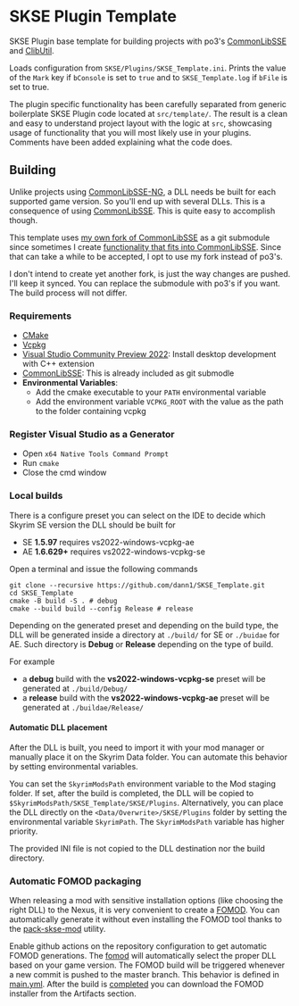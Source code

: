 # SKSE Plugin Template

SKSE Plugin base template for building projects with po3's [CommonLibSSE](https://github.com/dann1/CommonLibSSE/tree/dev) and [ClibUtil](https://github.com/powerof3/CLibUtil).

Loads configuration from `SKSE/Plugins/SKSE_Template.ini`. Prints the value of the `Mark` key if `bConsole` is set to `true` and to `SKSE_Template.log` if `bFile` is set to true.

The plugin specific functionality has been carefully separated from generic boilerplate SKSE Plugin code located at `src/template/`. The result is a clean and easy to understand project layout with the logic at `src`, showcasing usage of functionality that you will most likely use in your plugins. Comments have been added explaining what the code does.

## Building

Unlike projects using [CommonLibSSE-NG](https://github.com/CharmedBaryon/CommonLibSSE-NG), a DLL needs be built for each supported game version. So you'll end up with several DLLs. This is a consequence of using [CommonLibSSE](https://github.com/powerof3/CommonLibSSE). This is quite easy to accomplish though.

This template uses [my own fork of CommonLibSSE](https://github.com/dann1/CommonLibSSE) as a git submodule since sometimes I create [functionality that fits into CommonLibSSE](https://github.com/powerof3/CommonLibSSE/pull/84). Since that can take a while to be accepted, I opt to use my fork instead of po3's.

I don't intend to create yet another fork, is just the way changes are pushed. I'll keep it synced. You can replace the submodule with po3's if you want. The build process will not differ.

### Requirements

- [CMake](https://cmake.org/)
- [Vcpkg](https://github.com/microsoft/vcpkg)
- [Visual Studio Community Preview 2022](https://visualstudio.microsoft.com/): Install desktop development with C++ extension
- [CommonLibSSE](https://github.com/dann1/CommonLibSSE/tree/dev): This is already included as git submodle
- **Environmental Variables**:
  - Add the cmake executable to your `PATH` environmental variable
  - Add the environment variable `VCPKG_ROOT` with the value as the path to the folder containing vcpkg

### Register Visual Studio as a Generator

- Open `x64 Native Tools Command Prompt`
- Run `cmake`
- Close the cmd window

### Local builds

There is a configure preset you can select on the IDE to decide which Skyrim SE version the DLL should be built for

- SE **1.5.97** requires vs2022-windows-vcpkg-ae
- AE **1.6.629+** requires vs2022-windows-vcpkg-se

Open a terminal and issue the following commands

```pwsh
git clone --recursive https://github.com/dann1/SKSE_Template.git
cd SKSE_Template
cmake -B build -S . # debug
cmake --build build --config Release # release
```

Depending on the generated preset and depending on the build type, the DLL will be generated inside a directory at `./build/` for SE or `./buidae` for AE. Such directory is **Debug** or **Release** depending on the type of build.

For example

- a **debug** build with the **vs2022-windows-vcpkg-se** preset will be generated at `./build/Debug/`
- a **release** build with the **vs2022-windows-vcpkg-ae** preset will be generated at `./buildae/Release/`

#### Automatic DLL placement

After the DLL is built, you need to import it with your mod manager or manually place it on the Skyrim Data folder. You can automate this behavior by setting environmental variables.

You can set the `SkyrimModsPath` environment variable to the Mod staging folder. If set, after the build is completed, the DLL will be copied to `$SkyrimModsPath/SKSE_Template/SKSE/Plugins`. Alternatively, you can place the DLL directly on the `<Data/Overwrite>/SKSE/Plugins` folder by setting the environmental variable `SkyrimPath`. The `SkyrimModsPath` variable has higher priority.

The provided INI file is not copied to the DLL destination nor the build directory.

### Automatic FOMOD packaging

When releasing a mod with sensitive installation options (like choosing the right DLL) to the Nexus, it is very convenient to create a [FOMOD](https://www.nexusmods.com/fallout4/mods/6821). You can automatically generate it without even installing the FOMOD tool thanks to the [pack-skse-mod](https://github.com/adya/pack-skse-mod) utility.

Enable github actions on the repository configuration to get automatic FOMOD generations. The [fomod](./images/fomod.png) will automatically select the proper DLL based on your game version. The FOMOD build will be triggered whenever a new commit is pushed to the master branch. This behavior is defined in [main.yml](.github/workflows/main.yml). After the build is [completed](./images/gh_actions.png) you can download the FOMOD installer from the Artifacts section.
